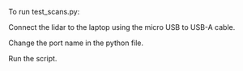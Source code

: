To run test_scans.py:

Connect the lidar to the laptop using the micro USB to USB-A cable.

Change the port name in the python file.

Run the script.
